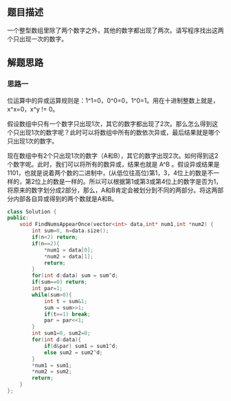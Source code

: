 ## 题目描述

一个整型数组里除了两个数字之外，其他的数字都出现了两次。请写程序找出这两个只出现一次的数字。 

## 解题思路

### 思路一

位运算中的异或运算规则是：1^1=0，0^0=0，1^0=1。用在十进制整数上就是，x^x=0，x^y != 0。

假设数组中只有一个数字只出现1次，其它的数字都出现了2次。那么怎么得到这个只出现1次的数字呢？此时可以将数组中所有的数依次异或，最后结果就是哪个只出现1次的数字。

现在数组中有2个只出现1次的数字（A和B），其它的数字出现2次。如何得到这2个数字呢。此时，我们可以将所有的数异或，结果也就是 A^B 。假设异或结果是 1101，也就是说着两个数的二进制中，(从低位往高位)第1，3，4位上的数是不一样的，第2位上的数是一样的。所以可以根据第1或第3或第4位上的数字是否为1，将原来的数字划分成2部分，那么，A和B肯定会被划分到不同的两部分。将这两部分内部各自异或得到的两个数就是A和B。

```cpp
class Solution {
public:
    void FindNumsAppearOnce(vector<int> data,int* num1,int *num2) {
        int sum=0, n=data.size();
        if(n<2) return;
        if(n==2){
            *num1 = data[0];
            *num2 = data[1];
            return;
        }
        for(int d:data) sum = sum^d;
        if(sum==0) return;
        int par=1;
        while(sum>0){
            int t = sum&1;
            sum = sum>>1;
            if(t==1) break;
            par = par<<1;
        }
        int sum1=0, sum2=0;
        for(int d:data){
            if(d&par) sum1 = sum1^d;
            else sum2 = sum2^d;
        }
        *num1 = sum1;
        *num2 = sum2;
        return;
    }
};
```

